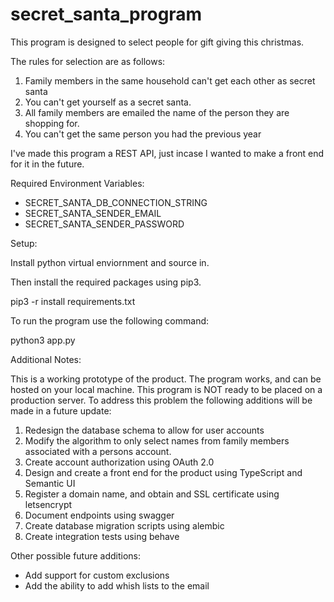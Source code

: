 # secret_santa_program

This program is designed to select people for gift giving this christmas. 

The rules for selection are as follows:
1. Family members in the same household can't get each other as secret santa
2. You can't get yourself as a secret santa. 
3. All family members are emailed the name of the person they are shopping for. 
4. You can't get the same person you had the previous year

I've made this program a REST API, just incase I wanted to make 
a front end for it in the future. 

Required Environment Variables:
* SECRET_SANTA_DB_CONNECTION_STRING
* SECRET_SANTA_SENDER_EMAIL
* SECRET_SANTA_SENDER_PASSWORD

Setup:

Install python virtual enviornment and source in. 

Then install the required packages using pip3. 

pip3 -r install requirements.txt

To run the program use the following command:

python3 app.py

Additional Notes:

This is a working prototype of the product.
The program works, and can be hosted on your local machine. 
This program is NOT ready to be placed on a production server.
To address this problem the following additions will be made in a 
future update:

1. Redesign the database schema to allow for user accounts
2. Modify the algorithm to only select names from family members associated
with a persons account. 
3. Create account authorization using OAuth 2.0
4. Design and create a front end for the product using TypeScript and Semantic UI
5. Register a domain name, and obtain and SSL certificate using letsencrypt
6. Document endpoints using swagger
7. Create database migration scripts using alembic
8. Create integration tests using behave

Other possible future additions:
- Add support for custom exclusions
- Add the ability to add whish lists to the email
